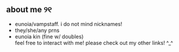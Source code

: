 ## about me ୨୧
- eunoia/vampstaff. i do not mind nicknames!
- they/she/any prns
- eunoia kin (fine w/ doubles)
<br>  feel free to interact with me! please check out my other links! ^_^
